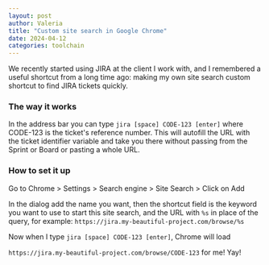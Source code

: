 ```yaml
---
layout: post
author: Valeria
title: "Custom site search in Google Chrome"
date: 2024-04-12
categories: toolchain
---
```


We recently started using JIRA at the client I work with, and I remembered a
useful shortcut from a long time ago: making my own site search custom shortcut
to find JIRA tickets quickly.

### The way it works

In the address bar you can type `jira [space] CODE-123 [enter]` where CODE-123 is the
ticket's reference number.
This will autofill the URL with the ticket identifier variable and take you there
without passing from the Sprint or Board or pasting a whole URL.

### How to set it up

Go to Chrome > Settings > Search engine > Site Search > Click on Add

In the dialog add the name you want, then the shortcut field is the keyword you
want to use to start this site search, and the URL with `%s` in place of the query,
for example: `https://jira.my-beautiful-project.com/browse/%s`

Now when I type `jira [space] CODE-123 [enter]`, Chrome will load

`https://jira.my-beautiful-project.com/browse/CODE-123` for me! Yay!
